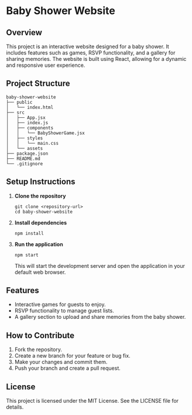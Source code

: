 # Baby Shower Website

## Overview
This project is an interactive website designed for a baby shower. It includes features such as games, RSVP functionality, and a gallery for sharing memories. The website is built using React, allowing for a dynamic and responsive user experience.

## Project Structure
```
baby-shower-website
├── public
│   └── index.html
├── src
│   ├── App.jsx
│   ├── index.js
│   ├── components
│   │   └── BabyShowerGame.jsx
│   ├── styles
│   │   └── main.css
│   └── assets
├── package.json
├── README.md
└── .gitignore
```

## Setup Instructions
1. **Clone the repository**
   ```
   git clone <repository-url>
   cd baby-shower-website
   ```

2. **Install dependencies**
   ```
   npm install
   ```

3. **Run the application**
   ```
   npm start
   ```
   This will start the development server and open the application in your default web browser.

## Features
- Interactive games for guests to enjoy.
- RSVP functionality to manage guest lists.
- A gallery section to upload and share memories from the baby shower.

## How to Contribute
1. Fork the repository.
2. Create a new branch for your feature or bug fix.
3. Make your changes and commit them.
4. Push your branch and create a pull request.

## License
This project is licensed under the MIT License. See the LICENSE file for details.